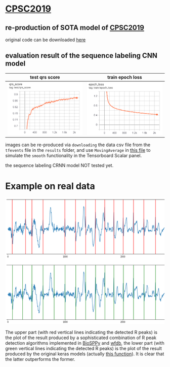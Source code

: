 
# [CPSC2019](http://2019.icbeb.org/Challenge.html)

re-production of SOTA model of [CPSC2019](http://2019.icbeb.org/Challenge.html)
-----------
original code can be downloaded [here](https://opensz.oss-cn-beijing.aliyuncs.com/ICBEB2020/file/CPSC2019-opensource.zip)


evaluation result of the sequence labeling CNN model
-----------

test qrs score             |  train epoch loss
:-------------------------:|:-------------------------:
![test_qrs_score](results/test_qrs_score.png)  |  ![train_epoch_loss](results/train_epoch_loss.png)

images can be re-produced via ``downloading`` the data csv file from the ``tfevents`` file in the ``results`` folder, and use ``MovingAverage`` in [this file](https://github.com/wenh06/utils/blob/master/utils_signal/utils_signal.py#L1458) to simulate the ``smooth`` functionality in the Tensorboard Scalar panel.


the sequence labeling CRNN model NOT tested yet.


# Example on real data

<img src="results/comparison_rpeaks_detect.png" width="800" height="400">

The upper part (with red vertical lines indicating the detected R peaks) is the plot of the result produced by a sophisticated combination of R peak detection algorithms implemented in [BioSPPy](https://github.com/PIA-Group/BioSPPy) and [wfdb](https://github.com/MIT-LCP/wfdb-python), the lower part (with green vertical lines indicating the detected R peaks) is the plot of the result produced by the original keras models (actually [this function](https://github.com/wenh06/torch_ecg/blob/master/torch_ecg/train/train_crnn_cpsc2020/signal_processing/ecg_rpeaks_dl.py#L30)). It is clear that the latter outperforms the former.
